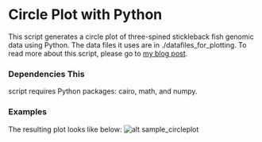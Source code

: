# Circle Plot with Python
This script generates a circle plot of
three-spined stickleback fish genomic data using Python. The data
files it uses are in ./datafiles_for_plotting. To read more about this script, please go to [my blog post](http://jeenalee.com/blog_entries/1.html).
### Dependencies This
script requires Python packages: cairo, math, and numpy.
### Examples
The resulting plot looks like below:
![alt sample_circleplot](https://github.com/jeenalee/circle_plot/blob/master/example_images/example_circleplot.png)
